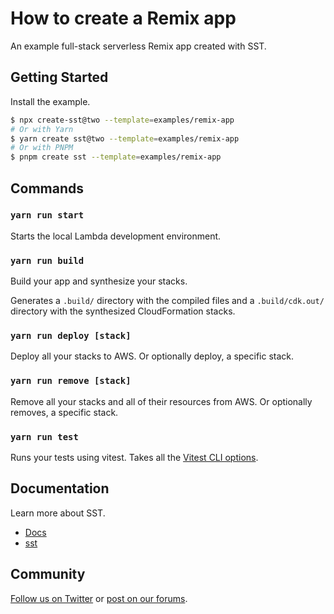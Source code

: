# How to create a Remix app

An example full-stack serverless Remix app created with SST.

## Getting Started

Install the example.

```bash
$ npx create-sst@two --template=examples/remix-app
# Or with Yarn
$ yarn create sst@two --template=examples/remix-app
# Or with PNPM
$ pnpm create sst --template=examples/remix-app
```

## Commands

### `yarn run start`

Starts the local Lambda development environment.

### `yarn run build`

Build your app and synthesize your stacks.

Generates a `.build/` directory with the compiled files and a `.build/cdk.out/` directory with the synthesized CloudFormation stacks.

### `yarn run deploy [stack]`

Deploy all your stacks to AWS. Or optionally deploy, a specific stack.

### `yarn run remove [stack]`

Remove all your stacks and all of their resources from AWS. Or optionally removes, a specific stack.

### `yarn run test`

Runs your tests using vitest. Takes all the [Vitest CLI options](https://vitest.dev/guide/cli.html).

## Documentation

Learn more about SST.

- [Docs](https://docs.sst.dev)
- [sst](https://docs.sst.dev/packages/sst)

## Community

[Follow us on Twitter](https://twitter.com/sst_dev) or [post on our forums](https://discourse.sst.dev).
